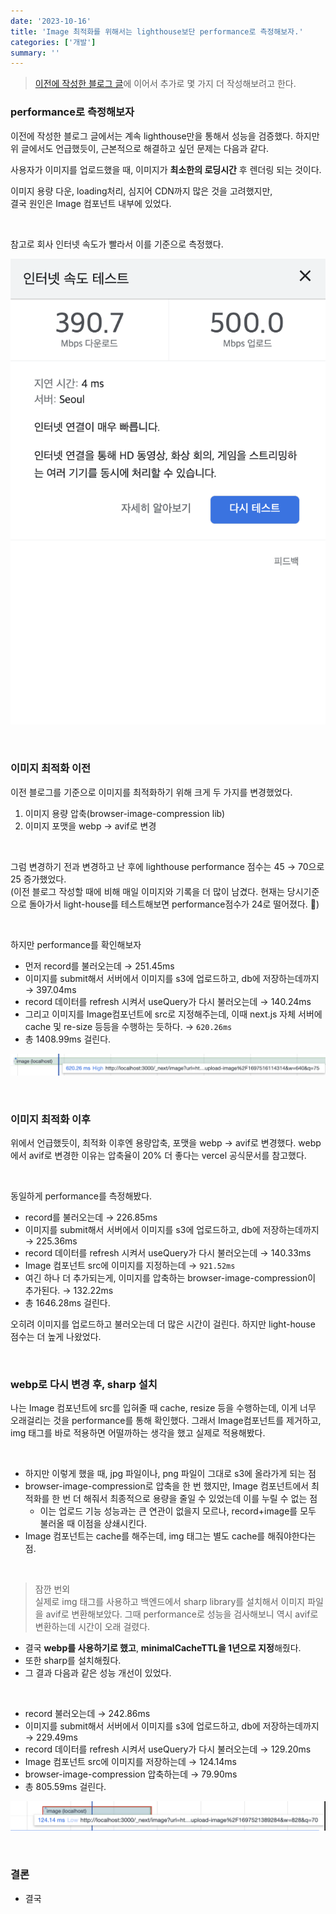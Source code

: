 ```yaml
---
date: '2023-10-16'
title: 'Image 최적화를 위해서는 lighthouse보단 performance로 측정해보자.'
categories: ['개발']
summary: ''
---
```


> [이전에 작성한 블로그 글](https://geuni620.github.io/blog/2023/10/13/next-image-optimization/)에 이어서 추가로 몇 가지 더 작성해보려고 한다.

### performance로 측정해보자

이전에 작성한 블로그 글에서는 계속 lighthouse만을 통해서 성능을 검증했다. 하지만 위 글에서도 언급했듯이, 근본적으로 해결하고 싶던 문제는 다음과 같다.

사용자가 이미지를 업로드했을 때, 이미지가 **최소한의 로딩시간** 후 렌더링 되는 것이다.

이미지 용량 다운, loading처리, 심지어 CDN까지 많은 것을 고려했지만,  
결국 원인은 Image 컴포넌트 내부에 있었다.

<br>

참고로 회사 인터넷 속도가 빨라서 이를 기준으로 측정했다.

![인터넷 속도는 다음과 같다.](./internet-speed.png)

<br>

### 이미지 최적화 이전

이전 블로그를 기준으로 이미지를 최적화하기 위해 크게 두 가지를 변경했었다.

1. 이미지 용량 압축(browser-image-compression lib)
2. 이미지 포맷을 webp → avif로 변경

<br>

그럼 변경하기 전과 변경하고 난 후에 lighthouse performance 점수는 45 → 70으로 25 증가했었다.  
(이전 블로그 작성할 때에 비해 매일 이미지와 기록을 더 많이 남겼다. 현재는 당시기준으로 돌아가서 light-house를 테스트해보면 performance점수가 24로 떨어졌다. 🥲)

<br>

하지만 performance를 확인해보자

- 먼저 record를 불러오는데 → 251.45ms
- 이미지를 submit해서 서버에서 이미지를 s3에 업로드하고, db에 저장하는데까지 → 397.04ms
- record 데이터를 refresh 시켜서 useQuery가 다시 불러오는데 → 140.24ms
- 그리고 이미지를 Image컴포넌트에 src로 지정해주는데, 이때 next.js 자체 서버에 cache 및 re-size 등등을 수행하는 듯하다. → `620.26ms`
- 총 1408.99ms 걸린다.

![최적화 이전 performance 측정, Image 컴포넌트에 src를 지정해줄 때](./최적화_전_2.0mb.png)

<br>

### 이미지 최적화 이후

위에서 언급했듯이, 최적화 이후엔 용량압축, 포맷을 webp → avif로 변경했다.
webp에서 avif로 변경한 이유는 압축율이 20% 더 좋다는 vercel 공식문서를 참고했다.

<br>

동일하게 performance를 측정해봤다.

- record를 불러오는데 → 226.85ms
- 이미지를 submit해서 서버에서 이미지를 s3에 업로드하고, db에 저장하는데까지 → 225.36ms
- record 데이터를 refresh 시켜서 useQuery가 다시 불러오는데 → 140.33ms
- Image 컴포넌트 src에 이미지를 지정하는데 → `921.52ms`
- 여긴 하나 더 추가되는게, 이미지를 압축하는 browser-image-compression이 추가된다. → 132.22ms
- 총 1646.28ms 걸린다.

오히려 이미지를 업로드하고 불러오는데 더 많은 시간이 걸린다.
하지만 light-house 점수는 더 높게 나왔었다.

<br>

### webp로 다시 변경 후, sharp 설치

나는 Image 컴포넌트에 src를 입혀줄 때 cache, resize 등을 수행하는데, 이게 너무 오래걸리는 것을 performance를 통해 확인했다.
그래서 Image컴포넌트를 제거하고, img 태그를 바로 적용하면 어떨까하는 생각을 했고 실제로 적용해봤다.

<br>

- 하지만 이렇게 했을 때, jpg 파일이나, png 파일이 그대로 s3에 올라가게 되는 점
- browser-image-compression로 압축을 한 번 했지만, Image 컴포넌트에서 최적화를 한 번 더 해줘서 최종적으로 용량을 줄일 수 있었는데 이를 누릴 수 없는 점
  - 이는 업로드 기능 성능과는 큰 연관이 없을지 모르나, record+image를 모두 불러올 때 이점을 상쇄시킨다.
- Image 컴포넌트는 cache를 해주는데, img 태그는 별도 cache를 해줘야한다는 점.

<br>

> 잠깐 번외  
> 실제로 img 태그를 사용하고 백엔드에서 sharp library를 설치해서 이미지 파일을 avif로 변환해보았다.
> 그때 performance로 성능을 검사해보니 역시 avif로 변환하는데 시간이 오래 걸렸다.

- 결국 **webp를 사용하기로 했고**, **minimalCacheTTL을 1년으로 지정**해줬다.
- 또한 sharp를 설치해줬다.
- 그 결과 다음과 같은 성능 개선이 있었다.

<br>

- record 불러오는데 → 242.86ms
- 이미지를 submit해서 서버에서 이미지를 s3에 업로드하고, db에 저장하는데까지 → 229.49ms
- record 데이터를 refresh 시켜서 useQuery가 다시 불러오는데 → 129.20ms
- Image 컴포넌트 src에 이미지를 저장하는데 → 124.14ms
- browser-image-compression 압축하는데 → 79.90ms
- 총 805.59ms 걸린다.

![최적화 이후 performance](./최적화_후_추가_2.0mb.png)

<br>

### 결론

- 결국
